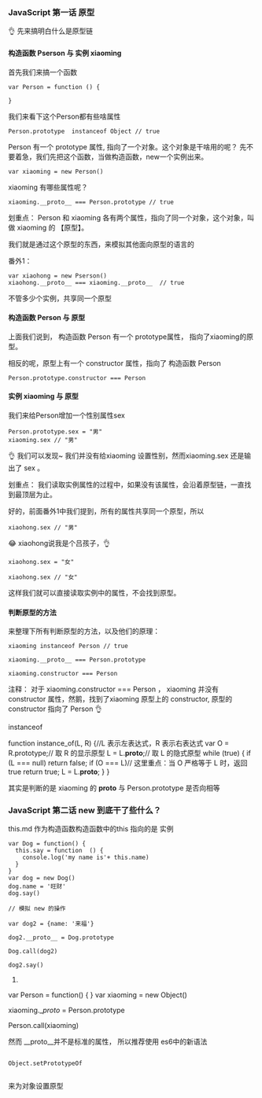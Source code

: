 ### JavaScript 第一话 原型

👌 先来搞明白什么是原型链

#### 构造函数 Pserson 与 实例 xiaoming

首先我们来搞一个函数

```
var Person = function () {

}
```

我们来看下这个Person都有些啥属性

``` 
Person.prototype  instanceof Object // true

```
Person 有一个 prototype 属性, 指向了一个对象。这个对象是干啥用的呢？ 先不要着急，我们先把这个函数，当做构造函数，new一个实例出来。

``` 
var xiaoming = new Person()

```
xiaoming 有哪些属性呢？ 

```
xiaoming.__proto__ === Person.prototype // true

```

划重点： Person  和 xiaoming 各有两个属性，指向了同一个对象，这个对象，叫做 xiaoming 的 【原型】。


我们就是通过这个原型的东西，来模拟其他面向原型的语言的

番外1： 


```
var xiaohong = new Pserson()
xiaohong.__proto__ === xiaoming.__proto__  // true

```

不管多少个实例，共享同一个原型


#### 构造函数 Person 与 原型 

上面我们说到， 构造函数 Person 有一个 prototype属性， 指向了xiaoming的原型。

相反的呢，原型上有一个 constructor 属性，指向了 构造函数 Person

```
Person.prototype.constructor === Person
```


#### 实例 xiaoming 与 原型

我们来给Person增加一个性别属性sex

```
Person.prototype.sex = "男"
xiaoming.sex // "男"
```

👌 我们可以发现~ 我们并没有给xiaoming 设置性别，然而xiaoming.sex 还是输出了 sex 。 

划重点： 我们读取实例属性的过程中，如果没有该属性，会沿着原型链，一直找到最顶层为止。

好的，前面番外1中我们提到，所有的属性共享同一个原型，所以

```
xiaohong.sex // "男"
```
😂 xiaohong说我是个吕孩子，👌

```
xiaohong.sex = "女"

xiaohong.sex // "女"
```

这样我们就可以直接读取实例中的属性，不会找到原型。

#### 判断原型的方法

来整理下所有判断原型的方法，以及他们的原理：


```
xiaoming instanceof Person // true

xiaoming.__proto__ === Person.prototype 

xiaoming.constructor === Person
```
注释： 对于 xiaoming.constructor === Person ， xiaoming 并没有 constructor 属性，然鹅，找到了xiaoming 原型上的 constructor, 原型的 constructor 指向了 Person 👌 

instanceof 

function instance_of(L, R) {//L 表示左表达式，R 表示右表达式
 var O = R.prototype;// 取 R 的显示原型
 L = L.__proto__;// 取 L 的隐式原型
 while (true) { 
   if (L === null) 
     return false; 
   if (O === L)// 这里重点：当 O 严格等于 L 时，返回 true 
     return true; 
   L = L.__proto__; 
 } 
}

其实是判断的是 xiaoming 的 __proto__ 与 Person.prototype 是否向相等


#### 

### JavaScript 第二话 new 到底干了些什么？ 

this.md 作为构造函数构造函数中的this 指向的是 实例
```
var Dog = function() {
  this.say = function  () {
    console.log('my name is'+ this.name)
  }
}
var dog = new Dog()
dog.name = '旺财'
dog.say()

// 模拟 new 的操作

var dog2 = {name: '来福'}

dog2.__proto__ = Dog.prototype 

Dog.call(dog2)

dog2.say()
```
1. 
var Person = function() {
}
var xiaoming = new Object()

xiaoming.__proto_ = Person.prototype

Person.call(xiaoming)


然而 __proto__并不是标准的属性， 所以推荐使用 es6中的新语法

```

Object.setPrototypeOf


``` 
来为对象设置原型